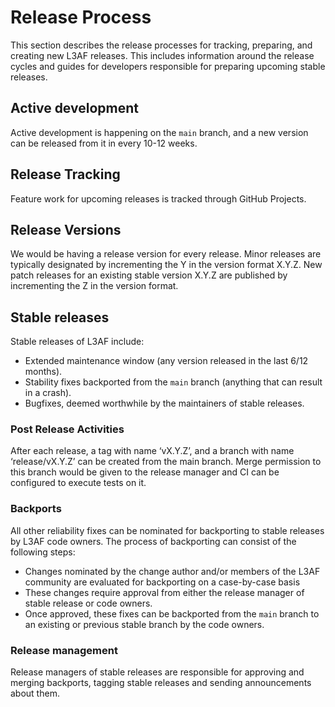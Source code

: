 # Release Process

This section describes the release processes for tracking, preparing, and creating new L3AF releases. This includes information around the release cycles and guides for developers responsible for preparing upcoming stable releases.

## Active development

Active development is happening on the `main` branch, and a new version can be released from it in every 10-12 weeks.

## Release Tracking

Feature work for upcoming releases is tracked through GitHub Projects.

## Release Versions

We would be having a release version for every release. Minor releases are typically designated by incrementing 
the Y in the version format X.Y.Z. New patch releases for an existing stable version X.Y.Z are published by incrementing
the Z in the version format.

## Stable releases

Stable releases of L3AF include:

* Extended maintenance window (any version released in the last 6/12 months).
* Stability fixes backported from the `main` branch (anything that can result in a crash).
* Bugfixes, deemed worthwhile by the maintainers of stable releases.

### Post Release Activities

After each release, a tag with name ‘vX.Y.Z’, and a branch with name ‘release/vX.Y.Z’ can be created from the main branch. 
Merge permission to this branch would be given to the release manager and CI can be configured to execute tests on it.

### Backports

All other reliability fixes can be nominated for backporting to stable releases by L3AF code owners. 
The process of backporting can consist of the following steps:

- Changes nominated by the change author and/or members of the L3AF community are evaluated for backporting on a case-by-case basis
- These changes require approval from either the release manager of stable release or code owners.
- Once approved, these fixes can be backported from the `main` branch to an existing or previous stable branch by the code owners.

### Release management

Release managers of stable releases are responsible for approving and merging backports, tagging stable releases 
and sending announcements about them. 